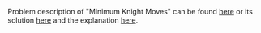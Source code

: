 Problem description of "Minimum Knight Moves" can be found 
[here](https://leetcode.com/problems/minimum-knight-moves/solutions/) or its solution
[here](https://github.com/aurimas13/Solutions-To-Problems/blob/main/LeetCode/Python%20Solutions/Minimum%20Knight%20Moves/minimum.py) 
and the explanation [here](https://leetcode.com/problems/minimum-knight-moves/solutions/3084149/python-solution-slow-yet-easy-to-understand/).
